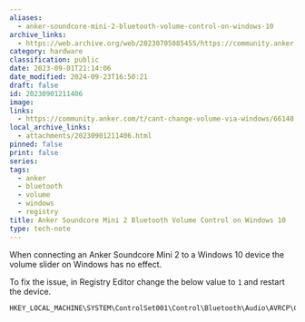 ```yaml
---
aliases:
  - anker-soundcore-mini-2-bluetooth-volume-control-on-windows-10
archive_links:
  - https://web.archive.org/web/20230705085455/https://community.anker.com/t/cant-change-volume-via-windows/66148
category: hardware
classification: public
date: 2023-09-01T21:14:06
date_modified: 2024-09-23T16:50:21
draft: false
id: 20230901211406
image: 
links:
  - https://community.anker.com/t/cant-change-volume-via-windows/66148
local_archive_links:
  - attachments/20230901211406.html
pinned: false
print: false
series: 
tags:
  - anker
  - bluetooth
  - volume
  - windows
  - registry
title: Anker Soundcore Mini 2 Bluetooth Volume Control on Windows 10
type: tech-note
---
```


When connecting an Anker Soundcore Mini 2 to a Windows 10 device the volume slider on Windows has no effect.

To fix the issue, in Registry Editor change the below value to `1` and restart the device.

```
HKEY_LOCAL_MACHINE\SYSTEM\ControlSet001\Control\Bluetooth\Audio\AVRCP\CT\DisableAbsoluteVolume
```

